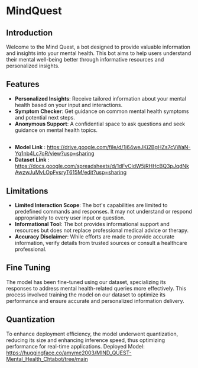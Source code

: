 # MindQuest
## Introduction
Welcome to the Mind Quest, a bot designed to provide valuable information and insights into your mental health. This bot aims to help users understand their mental well-being better through informative resources and personalized insights.
## Features
* **Personalized Insights**: Receive tailored information about your mental health based on your input and interactions.
* **Symptom Checker**: Get guidance on common mental health symptoms and potential next steps.
* **Anonymous Support**: A confidential space to ask questions and seek guidance on mental health topics.
##
* **Model Link** : https://drive.google.com/file/d/1j64weJKi2BgHZs7cVWaN-Yq1nb4Lc7oR/view?usp=sharing
* **Dataset Link** : https://docs.google.com/spreadsheets/d/1dFvCldW5jRHHcBQ3pJqdNkAwzwJuMvLOpFvsryT615M/edit?usp=sharing
## Limitations
* **Limited Interaction Scope**: The bot's capabilities are limited to predefined commands and responses. It may not understand or respond appropriately to every user input or question.
* **Informational Tool**: The bot provides informational support and resources but does not replace professional medical advice or therapy.
* **Accuracy Disclaimer**: While efforts are made to provide accurate information, verify details from trusted sources or consult a healthcare professional.
## Fine Tuning
The model has been fine-tuned using our dataset, specializing its responses to address mental health-related queries more effectively. This process involved training the model on our dataset to optimize its performance and ensure accurate and personalized information delivery.
## Quantization
To enhance deployment efficiency, the model underwent quantization, reducing its size and enhancing inference speed, thus optimizing performance for real-time applications.
Deployed Model: https://huggingface.co/amyme2003/MIND_QUEST-Mental_Health_Chtabot/tree/main


